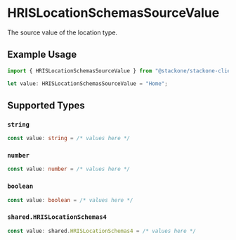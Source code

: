 # HRISLocationSchemasSourceValue

The source value of the location type.

## Example Usage

```typescript
import { HRISLocationSchemasSourceValue } from "@stackone/stackone-client-ts/sdk/models/shared";

let value: HRISLocationSchemasSourceValue = "Home";
```

## Supported Types

### `string`

```typescript
const value: string = /* values here */
```

### `number`

```typescript
const value: number = /* values here */
```

### `boolean`

```typescript
const value: boolean = /* values here */
```

### `shared.HRISLocationSchemas4`

```typescript
const value: shared.HRISLocationSchemas4 = /* values here */
```

